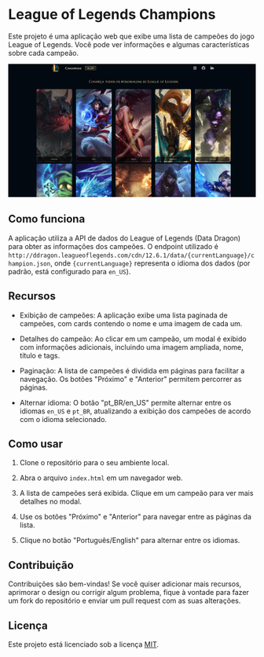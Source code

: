 # League of Legends Champions

Este projeto é uma aplicação web que exibe uma lista de campeões do jogo League of Legends. Você pode ver informações e algumas características sobre cada campeão.


<img src="./assets/preview.png">

## Como funciona

A aplicação utiliza a API de dados do League of Legends (Data Dragon) para obter as informações dos campeões. O endpoint utilizado é `http://ddragon.leagueoflegends.com/cdn/12.6.1/data/{currentLanguage}/champion.json`, onde `{currentLanguage}` representa o idioma dos dados (por padrão, está configurado para `en_US`).

## Recursos

- Exibição de campeões: A aplicação exibe uma lista paginada de campeões, com cards contendo o nome e uma imagem de cada um.

- Detalhes do campeão: Ao clicar em um campeão, um modal é exibido com informações adicionais, incluindo uma imagem ampliada, nome, título e tags.

- Paginação: A lista de campeões é dividida em páginas para facilitar a navegação. Os botões "Próximo" e "Anterior" permitem percorrer as páginas.

- Alternar idioma: O botão "pt_BR/en_US" permite alternar entre os idiomas `en_US` e `pt_BR`, atualizando a exibição dos campeões de acordo com o idioma selecionado.

## Como usar

1. Clone o repositório para o seu ambiente local.

2. Abra o arquivo `index.html` em um navegador web.

3. A lista de campeões será exibida. Clique em um campeão para ver mais detalhes no modal.

4. Use os botões "Próximo" e "Anterior" para navegar entre as páginas da lista.

5. Clique no botão "Português/English" para alternar entre os idiomas.

## Contribuição

Contribuições são bem-vindas! Se você quiser adicionar mais recursos, aprimorar o design ou corrigir algum problema, fique à vontade para fazer um fork do repositório e enviar um pull request com as suas alterações.

## Licença

Este projeto está licenciado sob a licença [MIT](LICENSE).


